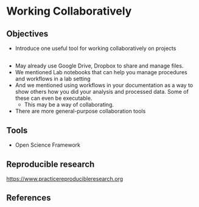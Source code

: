 # Working Collaboratively
## Objectives
- Introduce one useful tool for working collaboratively on projects

##
- May already use Google Drive, Dropbox to share and manage files.
- We mentioned Lab notebooks that can help you manage procedures and workflows in a lab setting
- And we mentioned using workflows in your documentation as a way to show others how you did your analysis and processed data. Some of these can even be executable. 
	- This may be a way of collaborating.
- There are more general-purpose collaboration tools

## Tools
- Open Science Framework

## Reproducible research
https://www.practicereproducibleresearch.org

## References